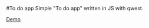 #To do app
Simple "To do app" written in JS with qwest.


[Demo](http://mieszkowrzeszczynski.pl/to_do)